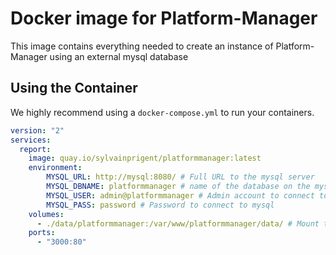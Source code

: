 # Docker image for Platform-Manager

This image contains everything needed to create an instance of Platform-Manager
using an external mysql database

## Using the Container

We highly recommend using a `docker-compose.yml` to run your containers.

```yaml
version: "2"
services:
  report:
    image: quay.io/sylvainprigent/platformmanager:latest
    environment:
        MYSQL_URL: http://mysql:8080/ # Full URL to the mysql server
        MYSQL_DBNAME: platformmanager # name of the database on the mysql server
        MYSQL_USER: admin@platformmanager # Admin account to connect to mysql
        MYSQL_PASS: password # Password to connect to mysql
    volumes:
      - ./data/platformmanager:/var/www/platformmanager/data/ # Mount the application data directory
    ports:
      - "3000:80"
```

